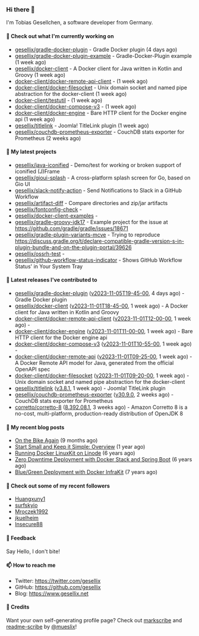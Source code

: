### Hi there 👋

I'm Tobias Gesellchen, a software developer from Germany.

#### 👷 Check out what I'm currently working on

- [gesellix/gradle-docker-plugin](https://github.com/gesellix/gradle-docker-plugin) - Gradle Docker plugin (4 days ago)
- [gesellix/gradle-docker-plugin-example](https://github.com/gesellix/gradle-docker-plugin-example) - Gradle-Docker-Plugin example (1 week ago)
- [gesellix/docker-client](https://github.com/gesellix/docker-client) - A Docker client for Java written in Kotlin and Groovy (1 week ago)
- [docker-client/docker-remote-api-client](https://github.com/docker-client/docker-remote-api-client) -  (1 week ago)
- [docker-client/docker-filesocket](https://github.com/docker-client/docker-filesocket) - Unix domain socket and named pipe abstraction for the docker-client (1 week ago)
- [docker-client/testutil](https://github.com/docker-client/testutil) -  (1 week ago)
- [docker-client/docker-compose-v3](https://github.com/docker-client/docker-compose-v3) -  (1 week ago)
- [docker-client/docker-engine](https://github.com/docker-client/docker-engine) - Bare HTTP client for the Docker engine api (1 week ago)
- [gesellix/titlelink](https://github.com/gesellix/titlelink) - Joomla! TitleLink plugin (1 week ago)
- [gesellix/couchdb-prometheus-exporter](https://github.com/gesellix/couchdb-prometheus-exporter) - CouchDB stats exporter for Prometheus (2 weeks ago)

#### 🌱 My latest projects

- [gesellix/java-iconified](https://github.com/gesellix/java-iconified) - Demo/test for working or broken support of iconified (J)Frame
- [gesellix/gioui-splash](https://github.com/gesellix/gioui-splash) - A cross-platform splash screen for Go, based on Gio UI
- [gesellix/slack-notify-action](https://github.com/gesellix/slack-notify-action) - Send Notifications to Slack in a GitHub Workflow
- [gesellix/artifact-diff](https://github.com/gesellix/artifact-diff) - Compare directories and zip/jar artifacts
- [gesellix/fontconfig-check](https://github.com/gesellix/fontconfig-check) - 
- [gesellix/docker-client-examples](https://github.com/gesellix/docker-client-examples) - 
- [gesellix/gradle-groovy-jdk17](https://github.com/gesellix/gradle-groovy-jdk17) - Example project for the issue at https://github.com/gradle/gradle/issues/18671
- [gesellix/gradle-plugin-variants-mcve](https://github.com/gesellix/gradle-plugin-variants-mcve) - Trying to reproduce https://discuss.gradle.org/t/declare-compatible-gradle-version-s-in-plugin-bundle-and-on-the-plugin-portal/39626
- [gesellix/ossrh-test](https://github.com/gesellix/ossrh-test) - 
- [gesellix/github-workflow-status-indicator](https://github.com/gesellix/github-workflow-status-indicator) - Shows GitHub Workflow Status&#39; in Your System Tray

#### 🔭 Latest releases I've contributed to

- [gesellix/gradle-docker-plugin](https://github.com/gesellix/gradle-docker-plugin) ([v2023-11-05T19-45-00](https://github.com/gesellix/gradle-docker-plugin/releases/tag/v2023-11-05T19-45-00), 4 days ago) - Gradle Docker plugin
- [gesellix/docker-client](https://github.com/gesellix/docker-client) ([v2023-11-01T18-45-00](https://github.com/gesellix/docker-client/releases/tag/v2023-11-01T18-45-00), 1 week ago) - A Docker client for Java written in Kotlin and Groovy
- [docker-client/docker-remote-api-client](https://github.com/docker-client/docker-remote-api-client) ([v2023-11-01T12-00-00](https://github.com/docker-client/docker-remote-api-client/releases/tag/v2023-11-01T12-00-00), 1 week ago) - 
- [docker-client/docker-engine](https://github.com/docker-client/docker-engine) ([v2023-11-01T11-00-00](https://github.com/docker-client/docker-engine/releases/tag/v2023-11-01T11-00-00), 1 week ago) - Bare HTTP client for the Docker engine api
- [docker-client/docker-compose-v3](https://github.com/docker-client/docker-compose-v3) ([v2023-11-01T10-55-00](https://github.com/docker-client/docker-compose-v3/releases/tag/v2023-11-01T10-55-00), 1 week ago) - 
- [docker-client/docker-remote-api](https://github.com/docker-client/docker-remote-api) ([v2023-11-01T09-25-00](https://github.com/docker-client/docker-remote-api/releases/tag/v2023-11-01T09-25-00), 1 week ago) - A Docker Remote API model for Java, generated from the official OpenAPI spec
- [docker-client/docker-filesocket](https://github.com/docker-client/docker-filesocket) ([v2023-11-01T09-20-00](https://github.com/docker-client/docker-filesocket/releases/tag/v2023-11-01T09-20-00), 1 week ago) - Unix domain socket and named pipe abstraction for the docker-client
- [gesellix/titlelink](https://github.com/gesellix/titlelink) ([v3.8.1](https://github.com/gesellix/titlelink/releases/tag/v3.8.1), 1 week ago) - Joomla! TitleLink plugin
- [gesellix/couchdb-prometheus-exporter](https://github.com/gesellix/couchdb-prometheus-exporter) ([v30.9.0](https://github.com/gesellix/couchdb-prometheus-exporter/releases/tag/v30.9.0), 2 weeks ago) - CouchDB stats exporter for Prometheus
- [corretto/corretto-8](https://github.com/corretto/corretto-8) ([8.392.08.1](https://github.com/corretto/corretto-8/releases/tag/8.392.08.1), 3 weeks ago) - Amazon Corretto 8 is a no-cost, multi-platform, production-ready distribution of OpenJDK 8

#### 📜 My recent blog posts

- [On the Bike Again](https://www.gesellix.net/post/on-the-bike-again/) (9 months ago)
- [Start Small and Keep it Simple: Overview](https://www.gesellix.net/post/start-small-keep-it-simple-overview/) (1 year ago)
- [Running Docker LinuxKit on Linode](https://www.gesellix.net/post/running-docker-linuxkit-on-linode/) (6 years ago)
- [Zero Downtime Deployment with Docker Stack and Spring Boot](https://www.gesellix.net/post/zero-downtime-deployment-with-docker-stack-and-spring-boot/) (6 years ago)
- [Blue/Green Deployment with Docker InfraKit](https://www.gesellix.net/post/blue-green-deployment-with-docker-infrakit/) (7 years ago)



#### 👯 Check out some of my recent followers

- [Huangxuny1](https://github.com/Huangxuny1)
- [surfskyio](https://github.com/surfskyio)
- [Mroczek1992](https://github.com/Mroczek1992)
- [jkuelheim](https://github.com/jkuelheim)
- [Insecure88](https://github.com/Insecure88)

#### 💬 Feedback

Say Hello, I don't bite!

#### 📫 How to reach me

- Twitter: https://twitter.com/gesellix
- GitHub: https://github.com/gesellix
- Blog: https://www.gesellix.net

#### 🙇 Credits

Want your own self-generating profile page? Check out [markscribe](https://github.com/muesli/markscribe)
and [readme-scribe](https://github.com/muesli/readme-scribe) by [@mueslix](https://twitter.com/mueslix)!

